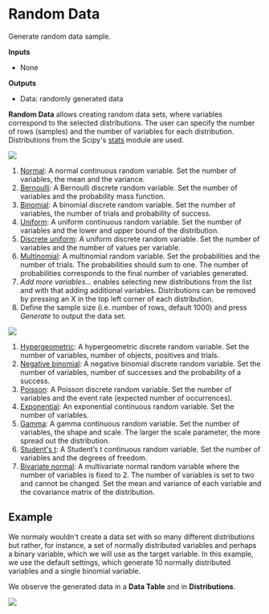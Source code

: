 Random Data
===========

Generate random data sample.

**Inputs**

- None

**Outputs**

- Data: randomly generated data

**Random Data** allows creating random data sets, where variables correspond to the selected distributions. The user can specify the number of rows (samples) and the number of variables for each distribution. Distributions from the Scipy's [stats](https://docs.scipy.org/doc/scipy/reference/stats.html) module are used.

![](images/Random-Data1-stamped.png)

1. [Normal](https://docs.scipy.org/doc/scipy/reference/generated/scipy.stats.norm.html#scipy.stats.norm): A normal continuous random variable. Set the number of variables, the mean and the variance.
2. [Bernoulli](https://docs.scipy.org/doc/scipy/reference/generated/scipy.stats.bernoulli.html#scipy.stats.bernoulli): A Bernoulli discrete random variable. Set the number of variables and the probability mass function.
3. [Binomial](https://docs.scipy.org/doc/scipy/reference/generated/scipy.stats.binom.html#scipy.stats.binom): A binomial discrete random variable. Set the number of variables, the number of trials and probability of success.
4. [Uniform](https://docs.scipy.org/doc/scipy/reference/generated/scipy.stats.uniform.html#scipy.stats.uniform): A uniform continuous random variable. Set the number of variables and the lower and upper bound of the distribution.
5. [Discrete uniform](https://docs.scipy.org/doc/scipy/reference/generated/scipy.stats.randint.html#scipy.stats.randint): A uniform discrete random variable. Set the number of variables and the number of values per variable.
6. [Multinomial](https://docs.scipy.org/doc/scipy/reference/generated/scipy.stats.multinomial.html#scipy.stats.multinomial): A multinomial random variable. Set the probabilities and the number of trials. The probabilities should sum to one. The number of probabilities corresponds to the final number of variables generated.
7. *Add more variables...* enables selecting new distributions from the list and with that adding additional variables. Distributions can be removed by pressing an X in the top left corner of each distribution.
8. Define the sample size (i.e. number of rows, default 1000) and press *Generate* to output the data set.

![](images/Random-Data2-stamped.png)

1. [Hypergeometric](https://docs.scipy.org/doc/scipy/reference/generated/scipy.stats.hypergeom.html#scipy.stats.hypergeom): A hypergeometric discrete random variable. Set the number of variables, number of objects, positives and trials.
2. [Negative binomial](https://docs.scipy.org/doc/scipy/reference/generated/scipy.stats.nbinom.html#scipy.stats.nbinom): A negative binomial discrete random variable. Set the number of variables, number of successes and the probability of a success.
3. [Poisson](https://docs.scipy.org/doc/scipy/reference/generated/scipy.stats.poisson.html#scipy.stats.poisson): A Poisson discrete random variable. Set the number of variables and the event rate (expected number of occurrences).
4. [Exponential](https://docs.scipy.org/doc/scipy/reference/generated/scipy.stats.expon.html#scipy.stats.expon): An exponential continuous random variable. Set the number of variables.
5. [Gamma](https://docs.scipy.org/doc/scipy/reference/generated/scipy.stats.gamma.html#scipy.stats.gamma): A gamma continuous random variable. Set the number of variables, the shape and scale. The larger the scale parameter, the more spread out the distribution.
6. [Student's t](https://docs.scipy.org/doc/scipy/reference/generated/scipy.stats.t.html#scipy.stats.t): A Student’s t continuous random variable. Set the number of variables and the degrees of freedom.
7. [Bivariate normal](https://docs.scipy.org/doc/scipy/reference/generated/scipy.stats.multivariate_normal.html#scipy.stats.multivariate_normal): A multivariate normal random variable where the number of variables is fixed to 2. The number of variables is set to two and cannot be changed. Set the mean and variance of each variable and the covariance matrix of the distribution.

Example
-------

We normaly wouldn't create a data set with so many different distributions but rather, for instance, a set of normally distributed variables and perhaps a binary variable, which we will use as the target variable. In this example, we use the default settings, which generate 10 normally distributed variables and a single binomial variable.

We observe the generated data in a **Data Table** and in **Distributions**.

![](images/Random-Data-Example.png)
